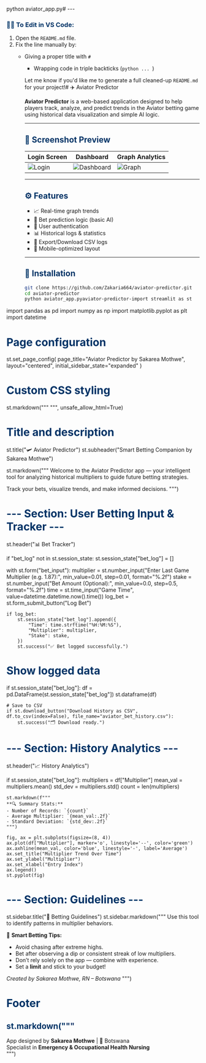 python aviator_app.py# ---

### ✍🏽 To Edit in VS Code:
1. Open the `README.md` file.
2. Fix the line manually by:
   - Giving a proper title with `#`
      - Wrapping code in triple backticks (```python ... ```)
      
      Let me know if you'd like me to generate a full cleaned-up `README.md` for your project!# ✈️ Aviator Predictor
      
      **Aviator Predictor** is a web-based application designed to help players track, analyze, and predict trends in the Aviator betting game using historical data visualization and simple AI logic.
      
      ---
      
      ## 📱 Screenshot Preview
      
      | Login Screen | Dashboard | Graph Analytics |
      |--------------|-----------|-----------------|
      | ![Login](https://via.placeholder.com/250x500.png?text=Login+Screen) | ![Dashboard](https://via.placeholder.com/250x500.png?text=Dashboard) | ![Graph](https://via.placeholder.com/250x500.png?text=Graph+Analytics) |
      
      ---
      
      ## ⚙️ Features
      
      - 📈 Real-time graph trends
      - 🧠 Bet prediction logic (basic AI)
      - 🔐 User authentication
      - 📊 Historical logs & statistics
      - 💾 Export/Download CSV logs
      - 📱 Mobile-optimized layout
      
      ---
      
      ## 🚀 Installation
      
      ```bash
      git clone https://github.com/Zakaria664/aviator-predictor.git
      cd aviator-predictor
      python aviator_app.pyaviator-predictor-import streamlit as st
import pandas as pd
import numpy as np
import matplotlib.pyplot as plt
import datetime

# Page configuration
st.set_page_config(
    page_title="Aviator Predictor by Sakarea Mothwe",
    layout="centered",
    initial_sidebar_state="expanded"
)

# Custom CSS styling
st.markdown("""
    <style>
    .main {
        background-color: #f0f8ff;
    }
    h1, h2, h3 {
        color: #003366;
    }
    .stButton>button {
        background-color: #003366;
        color: white;
        font-weight: bold;
    }
    .stDataFrame {
        border: 2px solid #003366;
        border-radius: 10px;
    }
    </style>
""", unsafe_allow_html=True)

# Title and description
st.title("🛩️ Aviator Predictor")
st.subheader("Smart Betting Companion by Sakarea Mothwe")

st.markdown("""
Welcome to the Aviator Predictor app — your intelligent tool for analyzing historical multipliers to guide future betting strategies. 

Track your bets, visualize trends, and make informed decisions.
""")

# --- Section: User Betting Input & Tracker ---
st.header("📊 Bet Tracker")

if "bet_log" not in st.session_state:
    st.session_state["bet_log"] = []

with st.form("bet_input"):
    multiplier = st.number_input("Enter Last Game Multiplier (e.g. 1.87):", min_value=0.01, step=0.01, format="%.2f")
    stake = st.number_input("Bet Amount (Optional):", min_value=0.0, step=0.5, format="%.2f")
    time = st.time_input("Game Time", value=datetime.datetime.now().time())
    log_bet = st.form_submit_button("Log Bet")
    
    if log_bet:
        st.session_state["bet_log"].append({
            "Time": time.strftime("%H:%M:%S"),
            "Multiplier": multiplier,
            "Stake": stake,
        })
        st.success("✅ Bet logged successfully.")

# Show logged data
if st.session_state["bet_log"]:
    df = pd.DataFrame(st.session_state["bet_log"])
    st.dataframe(df)

    # Save to CSV
    if st.download_button("Download History as CSV", df.to_csv(index=False), file_name="aviator_bet_history.csv"):
        st.success("🗂️ Download ready.")

# --- Section: History Analytics ---
st.header("📈 History Analytics")

if st.session_state["bet_log"]:
    multipliers = df["Multiplier"]
    mean_val = multipliers.mean()
    std_dev = multipliers.std()
    count = len(multipliers)

    st.markdown(f"""
    **🔍 Summary Stats:**
    - Number of Records: `{count}`
    - Average Multiplier: `{mean_val:.2f}`
    - Standard Deviation: `{std_dev:.2f}`
    """)

    fig, ax = plt.subplots(figsize=(8, 4))
    ax.plot(df["Multiplier"], marker='o', linestyle='--', color='green')
    ax.axhline(mean_val, color='blue', linestyle='-', label='Average')
    ax.set_title("Multiplier Trend Over Time")
    ax.set_ylabel("Multiplier")
    ax.set_xlabel("Entry Index")
    ax.legend()
    st.pyplot(fig)

# --- Section: Guidelines ---
st.sidebar.title("📘 Betting Guidelines")
st.sidebar.markdown("""
Use this tool to identify patterns in multiplier behaviors.

🧠 **Smart Betting Tips:**
- Avoid chasing after extreme highs.
- Bet after observing a dip or consistent streak of low multipliers.
- Don’t rely solely on the app — combine with experience.
- Set a **limit** and stick to your budget!

*Created by Sakarea Mothwe, RN – Botswana*
""")

# Footer
st.markdown("""
---
App designed by **Sakarea Mothwe** | 📍 Botswana  
Specialist in **Emergency & Occupational Health Nursing**  
""")
